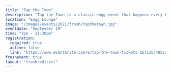 ```yaml
---
title: "Tap the Town"
description: "Tap the Town is a classic engg event that happens every FROSH week. Meet us at the ENGG LOUNGE at 6.30 pm, where we will take everyone on a bus to a SECRET bar location, and party it up. "
location: "Engg Lounge"
image: "/images/events/2021/frosh/tapthetown.jpg"
eventdate: "September 10"
time: "7pm - 11:30pm"
registration:
  required: true
  active: false
  link: "https://www.eventbrite.com/e/tap-the-town-tickets-167135748523"
froshevent: true
layout: "froshredirect"
---
```


